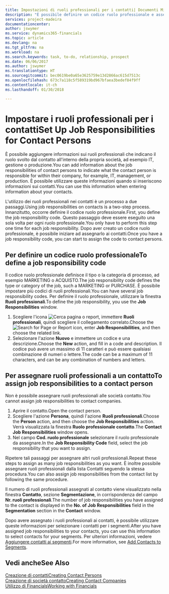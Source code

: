 ```yaml
---
title: Impostazioni di ruoli professionali per i contatti| Documenti Microsoft
description: "È possibile definire un codice ruolo professionale e assegnarlo a un contatto per indicare i task per cui il contatto è responsabile nella propria società, ad esempio IT o produzione."
services: project-madeira
documentationcenter: 
author: jswymer
ms.service: dynamics365-financials
ms.topic: article
ms.devlang: na
ms.tgt_pltfrm: na
ms.workload: na
ms.search.keywords: task, to-do, relationship, prospect
ms.date: 06/06/2017
ms.author: jswymer
ms.translationtype: HT
ms.sourcegitcommit: bec0619be0a65e3625759e13d2866ac615d7513c
ms.openlocfilehash: 673c7a118c5f589319bd967bfaea3bedef84f9ff
ms.contentlocale: it-ch
ms.lasthandoff: 01/30/2018

---
```

# <a name="set-up-job-responsibilities-for-contact-persons"></a><span data-ttu-id="2b344-103">Impostare i ruoli professionali per i contatti</span><span class="sxs-lookup"><span data-stu-id="2b344-103">Set Up Job Responsibilities for Contact Persons</span></span>
<span data-ttu-id="2b344-104">È possibile aggiungere informazioni sui ruoli professionali che indicano il ruolo svolto dal contatto all'interno della propria società, ad esempio IT, gestione o produzione.</span><span class="sxs-lookup"><span data-stu-id="2b344-104">You can add information about the job responsibilities of contact persons to indicate what the contact person is responsible for within their company, for example, IT, management, or production.</span></span> <span data-ttu-id="2b344-105">È possibile utilizzare queste informazioni quando si inseriscono informazioni sui contatti.</span><span class="sxs-lookup"><span data-stu-id="2b344-105">You can use this information when entering information about your contacts.</span></span>

<span data-ttu-id="2b344-106">L'utilizzo dei ruoli professionali nei contatti è un processo a due passaggi.</span><span class="sxs-lookup"><span data-stu-id="2b344-106">Using job responsibilities on contacts is a two-step process.</span></span> <span data-ttu-id="2b344-107">Innanzitutto, occorre definire il codice ruolo professionale.</span><span class="sxs-lookup"><span data-stu-id="2b344-107">First, you define the job responsibility code.</span></span> <span data-ttu-id="2b344-108">Questo passaggio deve essere eseguito una sola volta per ogni ruolo professionale.</span><span class="sxs-lookup"><span data-stu-id="2b344-108">You only have to perform this step one time for each job responsibility.</span></span> <span data-ttu-id="2b344-109">Dopo aver creato un codice ruolo professionale, è possibile iniziare ad assegnarlo ai contatti.</span><span class="sxs-lookup"><span data-stu-id="2b344-109">Once you have a job responsibility code, you can start to assign the code to contact persons.</span></span>

## <a name="to-define-a-job-responsibility-code"></a><span data-ttu-id="2b344-110">Per definire un codice ruolo professionale</span><span class="sxs-lookup"><span data-stu-id="2b344-110">To define a job responsibility code</span></span>
<span data-ttu-id="2b344-111">Il codice ruolo professionale definisce il tipo o la categoria di processo, ad esempio MARKETING o ACQUISTO.</span><span class="sxs-lookup"><span data-stu-id="2b344-111">The job responsibility code defines the type or category of the job, such a MARKETING or PURCHASE.</span></span> <span data-ttu-id="2b344-112">È possibile impostare più codici di ruoli professionali.</span><span class="sxs-lookup"><span data-stu-id="2b344-112">You can have several job responsibility codes.</span></span> <span data-ttu-id="2b344-113">Per definire il ruolo professionale, utilizzare la finestra **Ruoli professionali**.</span><span class="sxs-lookup"><span data-stu-id="2b344-113">To define the job responsibility, you use the **Job Responsibilities** window.</span></span>

1. <span data-ttu-id="2b344-114">Scegliere l'icona ![Cerca pagina o report](media/ui-search/search_small.png "icona Cerca pagina o report"), immettere **Ruoli professionali**, quindi scegliere il collegamento correlato.</span><span class="sxs-lookup"><span data-stu-id="2b344-114">Choose the ![Search for Page or Report](media/ui-search/search_small.png "Search for Page or Report icon") icon, enter **Job Responsibilities**, and then choose the related link.</span></span>
2. <span data-ttu-id="2b344-115">Selezionare l'azione **Nuovo** e immettere un codice e una descrizione.</span><span class="sxs-lookup"><span data-stu-id="2b344-115">Choose the **New** action, and fill in a code and description.</span></span> <span data-ttu-id="2b344-116">Il codice può avere un massimo di 11 caratteri e può essere qualsiasi combinazione di numeri o lettere.</span><span class="sxs-lookup"><span data-stu-id="2b344-116">The code can be a maximum of 11 characters, and can be any combination of numbers and letters.</span></span>

## <a name="to-assign-job-responsibilities-to-a-contact-person"></a><span data-ttu-id="2b344-117">Per assegnare ruoli professionali a un contatto</span><span class="sxs-lookup"><span data-stu-id="2b344-117">To assign job responsibilities to a contact person</span></span>
<span data-ttu-id="2b344-118">Non è possibile assegnare ruoli professionali alle società contatto.</span><span class="sxs-lookup"><span data-stu-id="2b344-118">You cannot assign job responsibilities to contact companies.</span></span>

1. <span data-ttu-id="2b344-119">Aprire il contatto.</span><span class="sxs-lookup"><span data-stu-id="2b344-119">Open the contact person.</span></span>
2. <span data-ttu-id="2b344-120">Scegliere l'azione **Persona**, quindi l'azione **Ruoli professionali**.</span><span class="sxs-lookup"><span data-stu-id="2b344-120">Choose the **Person** action, and then choose the **Job Responsibilities** action.</span></span> <span data-ttu-id="2b344-121">Verrà visualizzata la finestra **Ruolo professionale contatto**.</span><span class="sxs-lookup"><span data-stu-id="2b344-121">The **Contact Job Responsibilities** window opens.</span></span>
3. <span data-ttu-id="2b344-122">Nel campo **Cod. ruolo professionale** selezionare il ruolo professionale da assegnare.</span><span class="sxs-lookup"><span data-stu-id="2b344-122">In the **Job Responsibility Code** field, select the job responsibility that you want to assign.</span></span>

<span data-ttu-id="2b344-123">Ripetere tali passaggi per assegnare altri ruoli professionali.</span><span class="sxs-lookup"><span data-stu-id="2b344-123">Repeat these steps to assign as many job responsibilities as you want.</span></span> <span data-ttu-id="2b344-124">È inoltre possibile assegnare ruoli professionali dalla lista Contatti seguendo la stessa procedura.</span><span class="sxs-lookup"><span data-stu-id="2b344-124">You can also assign job responsibilities from the contact list by following the same procedure.</span></span>

<span data-ttu-id="2b344-125">Il numero di ruoli professionali assegnati al contatto viene visualizzato nella finestra **Contatto**, sezione **Segmentazione**, in corrispondenza del campo **Nr. ruoli professionali**.</span><span class="sxs-lookup"><span data-stu-id="2b344-125">The number of job responsibilities you have assigned to the contact is displayed in the **No. of Job Responsibilities** field in the **Segmentation** section in the **Contact** window.</span></span>

<span data-ttu-id="2b344-126">Dopo avere assegnato i ruoli professionali ai contatti, è possibile utilizzare queste informazioni per selezionare i contatti per i segmenti.</span><span class="sxs-lookup"><span data-stu-id="2b344-126">After you have assigned job responsibilities to your contacts, you can use this information to select contacts for your segments.</span></span> <span data-ttu-id="2b344-127">Per ulteriori informazioni, vedere [Aggiungere contatti ai segmenti](marketing-add-contact-segment.md).</span><span class="sxs-lookup"><span data-stu-id="2b344-127">For more information, see [Add Contacts to Segments](marketing-add-contact-segment.md).</span></span>

## <a name="see-also"></a><span data-ttu-id="2b344-128">Vedi anche</span><span class="sxs-lookup"><span data-stu-id="2b344-128">See Also</span></span>
[<span data-ttu-id="2b344-129">Creazione di contatti</span><span class="sxs-lookup"><span data-stu-id="2b344-129">Creating Contact Persons</span></span>](marketing-create-contact-persons.md)  
[<span data-ttu-id="2b344-130">Creazione di società contatto</span><span class="sxs-lookup"><span data-stu-id="2b344-130">Creating Contact Companies</span></span>](marketing-create-contact-companies.md)  
[<span data-ttu-id="2b344-131">Utilizzo di Financials</span><span class="sxs-lookup"><span data-stu-id="2b344-131">Working with Financials</span></span>](ui-work-product.md)

